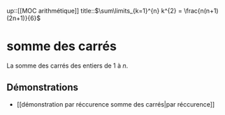 up::[[MOC arithmétique]]
title::$\sum\limits_{k=1}^{n} k^{2} = \frac{n(n+1)(2n+1)}{6}$
# somme des carrés
La somme des carrés des entiers de $1$ à $n$.

## Démonstrations
 - [[démonstration par réccurence somme des carrés|par réccurence]]